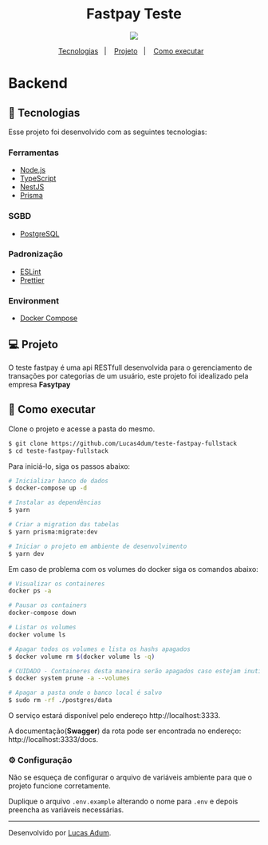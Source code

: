 <h1 align="center">Fastpay Teste </h1>

<!-- Tags -->

<p align="center">
  <img src="https://img.shields.io/static/v1?label=Node.js&message=21.1.0&color=835AFD&labelColor=000000">
</p>

<!-- Menu -->

<p align="center">
  <a href="#-tecnologias">Tecnologias</a>&nbsp;&nbsp;&nbsp;|&nbsp;&nbsp;&nbsp;
  <a href="#-projeto">Projeto</a>&nbsp;&nbsp;&nbsp;|&nbsp;&nbsp;&nbsp;
  <a href="#-como-executar">Como executar</a>&nbsp;&nbsp;&nbsp;
</p>

<!-- Body -->

<h1>Backend</h1>

## 👋 Tecnologias

Esse projeto foi desenvolvido com as seguintes tecnologias:

### Ferramentas

- [Node.js](https://nodejs.org/en/)
- [TypeScript](https://www.typescriptlang.org/)
- [NestJS](https://docs.nestjs.com/)
- [Prisma](https://www.prisma.io/docs)

### SGBD

- [PostgreSQL](https://www.postgresql.org/)

### Padronização

- [ESLint](https://eslint.org/)
- [Prettier](https://prettier.io/)

### Environment

- [Docker Compose](https://docs.docker.com/compose/)

## 💻 Projeto

O teste fastpay é uma api RESTfull desenvolvida para o gerenciamento de transações por categorias de um usuário, este projeto foi idealizado pela empresa **Fasytpay**

## 🚀 Como executar

Clone o projeto e acesse a pasta do mesmo.

```bash
$ git clone https://github.com/Lucas4dum/teste-fastpay-fullstack
$ cd teste-fastpay-fullstack
```

Para iniciá-lo, siga os passos abaixo:

```bash
# Inicializar banco de dados
$ docker-compose up -d

# Instalar as dependências
$ yarn

# Criar a migration das tabelas
$ yarn prisma:migrate:dev

# Iniciar o projeto em ambiente de desenvolvimento
$ yarn dev
```

Em caso de problema com os volumes do docker siga os comandos abaixo:

```bash
# Visualizar os containeres
docker ps -a

# Pausar os containers
docker-compose down

# Listar os volumes
docker volume ls

# Apagar todos os volumes e lista os hashs apagados
$ docker volume rm $(docker volume ls -q)

# CUIDADO - Containeres desta maneira serão apagados caso estejam inutilizados
$ docker system prune -a --volumes

# Apagar a pasta onde o banco local é salvo
$ sudo rm -rf ./postgres/data
```

O serviço estará disponível pelo endereço http://localhost:3333.

A documentação(**Swagger**) da rota pode ser encontrada no endereço: http://localhost:3333/docs.

### ⚙️ Configuração

Não se esqueça de configurar o arquivo de variáveis ambiente para que o projeto funcione corretamente.

Duplique o arquivo `.env.example` alterando o nome para `.env` e depois preencha as variáveis necessárias.

---

<!-- Footer -->

Desenvolvido por [Lucas Adum](https://www.linkedin.com/in/lucas-adum/).
